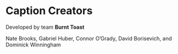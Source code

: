 # Caption Creators
Developed by team **Burnt Toast**

Nate Brooks, Gabriel Huber, Connor O’Grady, David Borisevich, and Dominick Winningham 
